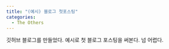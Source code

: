 ```yaml
---
title: "(예시) 블로그 첫포스팅"
categories:
  - The Others
---
```


깃허브 블로그를 만들었다.
예시로 첫 블로그 포스팅을 써본다.
넘 어렵다.
